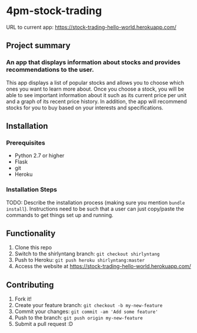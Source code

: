 # 4pm-stock-trading

URL to current app: https://stock-trading-hello-world.herokuapp.com/

## Project summary

### An app that displays information about stocks and provides recommendations to the user.

This app displays a list of popular stocks and allows you to choose which ones you want to learn more about. Once you choose a stock, you will be able to see important information about it such as its current price per unit and a graph of its recent price history. In addition, the app will recommend stocks for you to buy based on your interests and specifications.

## Installation

### Prerequisites

* Python 2.7 or higher
* Flask
* git
* Heroku

### Installation Steps

TODO: Describe the installation process (making sure you mention `bundle install`).
Instructions need to be such that a user can just copy/paste the commands to get things set up and running. 


## Functionality

1. Clone this repo
2. Switch to the shirlyntang branch: `git checkout shirlyntang`
3. Push to Heroku: `git push heroku shirlyntang:master`
4. Access the website at https://stock-trading-hello-world.herokuapp.com/

## Contributing

1. Fork it!
2. Create your feature branch: `git checkout -b my-new-feature`
3. Commit your changes: `git commit -am 'Add some feature'`
4. Push to the branch: `git push origin my-new-feature`
5. Submit a pull request :D
